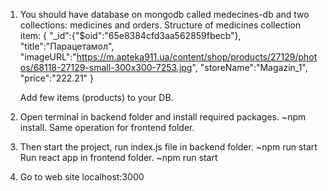 1. You should have database on mongodb called medecines-db and two collections: medicines and orders.
   Structure of medicines collection item:
   {
   "\_id":{"$oid":"65e8384cfd3aa562859fbecb"},
   "title":"Парацетамол",
   "imageURL":"https://m.apteka911.ua/content/shop/products/27129/photos/68118-27129-small-300x300-7253.jpg",
   "storeName":"Magazin_1",
   "price":"222.21"
   }

    Add few items (products) to your DB.

2. Open terminal in backend folder and install required packages. ~npm install.
   Same operation for frontend folder.

3. Then start the project, run index.js file in backend folder. ~npm run start
   Run react app in frontend folder. ~npm run start

4. Go to web site localhost:3000
